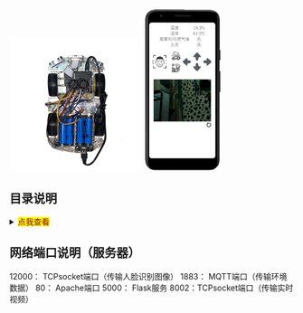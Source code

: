 <img src="README_IMAGE/SecurityRebot_img.png" alt="SecurityRebot_img" style="zoom: 50%;" />

<img src="README_IMAGE/application_img.png" alt="SecurityRebot_img" style="zoom: 33%;" />

## 目录说明

<details>
<summary><mark><font color=darkred>点我查看</font></mark></summary>
<pre><code>
├──other                         其他的一些代码（该文件与本项目无关）
├──SecurityRobot_Server          运行在云服务器
│  │  FaceDetection_Img          用来存储TCP接受的图像
│  │  socket_server.py           TCP服务器
│  │  flaskProject               flask Web服务
├──SecurityRobot_RPi             运行在树莓派
│  │  FaceDetection_Img          存储人脸识别到的图像
│  │  carcon.py                  机器人的移动初始化和控制
│  │  dht11                      dht11传感器的库文件
│  │  FaceDetection.py           人脸检测
│  │  haarcascade_frontalface_default.xml      人脸检测训练集
│  │  mqtt_pub.py                MQTT发布消息
│  │  mqtt_sub.py                MQTT订阅消息，控制机器人移动
│  │  smoke.py                   MQ-2烟雾传感器
│  │  fire.py                    火焰传感器
│  │  socket_client.py           TCP客户端（发送图像给TCP服务器）
│  │  socket_client_video.py     TCP客户端（发送视频）
│  │  TempHumi.py                DHT11温湿度传感器
│  │  auto_navigation.py         自主巡航
│  │  ultrasonic_left.py         左超声波传感器
│  │  ultrasonic_right.py        右超声波传感器
│  │  ultrasonic_mid.py          中超声波传感器
│  │  SecurityRobot.py           主程序
├──SecurityRobot_Android         用Android Studio编写
</code></pre>
</details>


## 网络端口说明（服务器）
12000： TCPsocket端口（传输人脸识别图像）
1883： MQTT端口（传输环境数据）
80： Apache端口 
5000： Flask服务
8002：TCPsocket端口（传输实时视频）